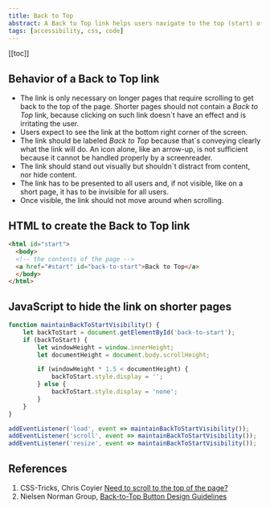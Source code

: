 ```yaml
---
title: Back to Top
abstract: A Back to Top link helps users navigate to the top (start) of long pages.
tags: [accessibility, css, code]
---
```


[[toc]]

## Behavior of a Back to Top link

- The link is only necessary on longer pages that require scrolling to get back to the top of the page. Shorter pages should not contain a *Back to Top* link, because clicking on such link doesn´t have an effect and is irritating the user.
- Users expect to see the link at the bottom right corner of the screen. 
- The link should be labeled *Back to Top* because that´s conveying clearly what the link will do. An icon alone, like an arrow-up, is not sufficient because it cannot be handled properly by a screenreader.
- The link should stand out visually but shouldn´t distract from content, nor hide content.
- The link has to be presented to all users and, if not visible, like on a short page, it has to be invisible for all users. 
- Once visible, the link should not move around when scrolling.

## HTML to create the Back to Top link


``` html
<html id="start">
  <body>
  <!-- the contents of the page -->
  <a href="#start" id="back-to-start">Back to Top</a>
  </body>
</html>
```


## JavaScript to hide the link on shorter pages


``` js
function maintainBackToStartVisibility() {
    let backToStart = document.getElementById('back-to-start');
    if (backToStart) {
        let windowHeight = window.innerHeight;
        let documentHeight = document.body.scrollHeight;

        if (windowHeight * 1.5 < documentHeight) {
            backToStart.style.display = '';
        } else {
            backToStart.style.display = 'none';
        }
    }
}

addEventListener('load', event => maintainBackToStartVisibility());
addEventListener('scroll', event => maintainBackToStartVisibility());
addEventListener('resize', event => maintainBackToStartVisibility());
```

## References

1. CSS-Tricks, Chris Coyier [Need to scroll to the top of the page?](https://css-tricks.com/need-to-scroll-to-the-top-of-the-page/)
2. Nielsen Norman Group, [Back-to-Top Button Design Guidelines](http://nngroup.com/articles/back-to-top/)

